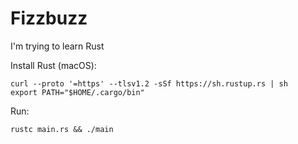# Fizzbuzz

I'm trying to learn Rust

Install Rust (macOS):

```
curl --proto '=https' --tlsv1.2 -sSf https://sh.rustup.rs | sh
export PATH="$HOME/.cargo/bin"
```

Run:

```
rustc main.rs && ./main
```
